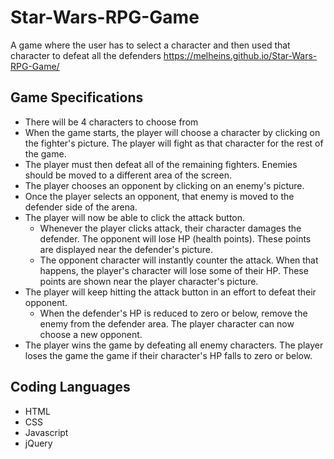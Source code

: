 # Star-Wars-RPG-Game
A game where the user has to select a character and then used that character to defeat all the defenders
https://melheins.github.io/Star-Wars-RPG-Game/
## Game Specifications
* There will be 4 characters to choose from
* When the game starts, the player will choose a character by clicking on the fighter's picture. The player will fight as that character for the rest of the game.
* The player must then defeat all of the remaining fighters. Enemies should be moved to a different area of the screen.
* The player chooses an opponent by clicking on an enemy's picture.
* Once the player selects an opponent, that enemy is moved to the defender side of the arena.
* The player will now be able to click the attack button.
    * Whenever the player clicks attack, their character damages the defender. The opponent will lose HP (health points). These points are displayed near the defender's picture.
    * The opponent character will instantly counter the attack. When that happens, the player's character will lose some of their HP. These points are shown near the player character's picture.
* The player will keep hitting the attack button in an effort to defeat their opponent.
    * When the defender's HP is reduced to zero or below, remove the enemy from the defender area. The player character can now choose a new opponent.
* The player wins the game by defeating all enemy characters. The player loses the game the game if their character's HP falls to zero or below.
## Coding Languages
* HTML
* CSS
* Javascript
* jQuery
